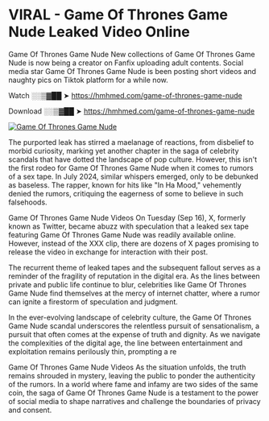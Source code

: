 # VIRAL - Game Of Thrones Game Nude Leaked Video Online

Game Of Thrones Game Nude New collections of Game Of Thrones Game Nude is now being a creator on Fanfix uploading adult contents. Social media star Game Of Thrones Game Nude is been posting short videos and naughty pics on Tiktok platform for a while now.

Watch ░░▒▓██ ➤ https://hmhmed.com/game-of-thrones-game-nude

Download ░░▒▓██ ➤ https://hmhmed.com/game-of-thrones-game-nude

[![Game Of Thrones Game Nude](https://i.imgur.com/dJHk4Zq.gif)](https://hmhmed.com/game-of-thrones-game-nude)

The purported leak has stirred a maelanage of reactions, from disbelief to morbid curiosity, marking yet another chapter in the saga of celebrity scandals that have dotted the landscape of pop culture. However, this isn't the first rodeo for Game Of Thrones Game Nude when it comes to rumors of a sex tape. In July 2024, similar whispers emerged, only to be debunked as baseless. The rapper, known for hits like "In Ha Mood," vehemently denied the rumors, critiquing the eagerness of some to believe in such falsehoods.

Game Of Thrones Game Nude Videos
On Tuesday (Sep 16), X, formerly known as Twitter, became abuzz with speculation that a leaked sex tape featuring Game Of Thrones Game Nude was readily available online. However, instead of the XXX clip, there are dozens of X pages promising to release the video in exchange for interaction with their post.

The recurrent theme of leaked tapes and the subsequent fallout serves as a reminder of the fragility of reputation in the digital era. As the lines between private and public life continue to blur, celebrities like Game Of Thrones Game Nude find themselves at the mercy of internet chatter, where a rumor can ignite a firestorm of speculation and judgment.

In the ever-evolving landscape of celebrity culture, the Game Of Thrones Game Nude scandal underscores the relentless pursuit of sensationalism, a pursuit that often comes at the expense of truth and dignity. As we navigate the complexities of the digital age, the line between entertainment and exploitation remains perilously thin, prompting a re

Game Of Thrones Game Nude Videos
As the situation unfolds, the truth remains shrouded in mystery, leaving the public to ponder the authenticity of the rumors. In a world where fame and infamy are two sides of the same coin, the saga of Game Of Thrones Game Nude is a testament to the power of social media to shape narratives and challenge the boundaries of privacy and consent.